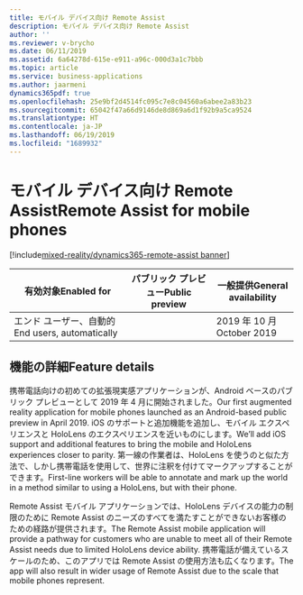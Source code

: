 ```yaml
---
title: モバイル デバイス向け Remote Assist
description: モバイル デバイス向け Remote Assist
author: ''
ms.reviewer: v-brycho
ms.date: 06/11/2019
ms.assetid: 6a64278d-615e-e911-a96c-000d3a1c7bbb
ms.topic: article
ms.service: business-applications
ms.author: jaarmeni
dynamics365pdf: true
ms.openlocfilehash: 25e9bf2d4514fc095c7e8c04560a6abee2a83b23
ms.sourcegitcommit: 65042f47a66d9146de8d869a6d1f92b9a5ca9524
ms.translationtype: HT
ms.contentlocale: ja-JP
ms.lasthandoff: 06/19/2019
ms.locfileid: "1689932"
---
```

# <a name="remote-assist-for-mobile-phones"></a><span data-ttu-id="be87d-103">モバイル デバイス向け Remote Assist</span><span class="sxs-lookup"><span data-stu-id="be87d-103">Remote Assist for mobile phones</span></span>
[!include[mixed-reality/dynamics365-remote-assist banner](../includes/mixed-reality/dynamics365-remote-assist.md)]

| <span data-ttu-id="be87d-104">有効対象</span><span class="sxs-lookup"><span data-stu-id="be87d-104">Enabled for</span></span>    |  <span data-ttu-id="be87d-105">パブリック プレビュー</span><span class="sxs-lookup"><span data-stu-id="be87d-105">Public preview</span></span> | <span data-ttu-id="be87d-106">一般提供</span><span class="sxs-lookup"><span data-stu-id="be87d-106">General availability</span></span> | 
| ---------- | ---------- |---------- |
|<span data-ttu-id="be87d-107">エンド ユーザー、自動的</span><span class="sxs-lookup"><span data-stu-id="be87d-107">End users, automatically</span></span>|| <span data-ttu-id="be87d-108">2019 年 10 月</span><span class="sxs-lookup"><span data-stu-id="be87d-108">October 2019</span></span>|






## <a name="feature-details"></a><span data-ttu-id="be87d-109">機能の詳細</span><span class="sxs-lookup"><span data-stu-id="be87d-109">Feature details</span></span>
<!--feature detail start -->
<span data-ttu-id="be87d-110">携帯電話向けの初めての拡張現実感アプリケーションが、Android ベースのパブリック プレビューとして 2019 年 4 月に開始されました。</span><span class="sxs-lookup"><span data-stu-id="be87d-110">Our first augmented reality application for mobile phones launched as an Android-based public preview in April 2019.</span></span> <span data-ttu-id="be87d-111">iOS のサポートと追加機能を追加し、モバイル エクスペリエンスと HoloLens のエクスペリエンスを近いものにします。</span><span class="sxs-lookup"><span data-stu-id="be87d-111">We’ll add iOS support and additional features to bring the mobile and HoloLens experiences closer to parity.</span></span> <span data-ttu-id="be87d-112">第一線の作業者は、HoloLens を使うのと似た方法で、しかし携帯電話を使用して、世界に注釈を付けてマークアップすることができます。</span><span class="sxs-lookup"><span data-stu-id="be87d-112">First-line workers will be able to annotate and mark up the world in a method similar to using a HoloLens, but with their phone.</span></span> 

<span data-ttu-id="be87d-113">Remote Assist モバイル アプリケーションでは、HoloLens デバイスの能力の制限のために Remote Assist のニーズのすべてを満たすことができないお客様のための経路が提供されます。</span><span class="sxs-lookup"><span data-stu-id="be87d-113">The Remote Assist mobile application will provide a pathway for customers who are unable to meet all of their Remote Assist needs due to limited HoloLens device ability.</span></span> <span data-ttu-id="be87d-114">携帯電話が備えているスケールのため、このアプリでは Remote Assist の使用方法も広くなります。</span><span class="sxs-lookup"><span data-stu-id="be87d-114">The app will also result in wider usage of Remote Assist due to the scale that mobile phones represent.</span></span>
<!--feature detail end -->











